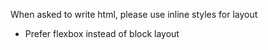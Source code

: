 When asked to write html, please use inline styles for layout
- Prefer flexbox instead of block layout